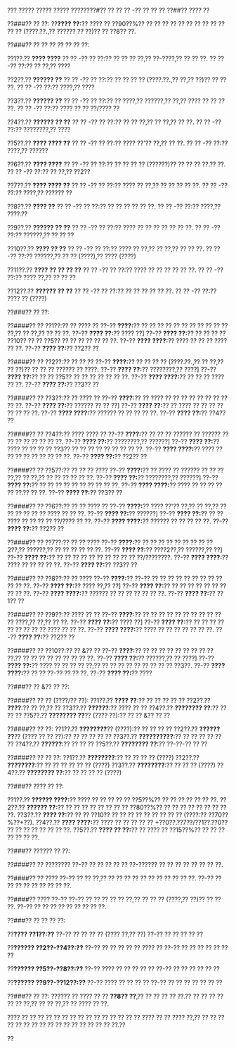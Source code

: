 ??? ????? ????? ????? ????????#?? ?? ?? ?? -?? ?? ?? ??
??##?? ???? ??

??###?? ?? ??:
??**???? ??:**?? ???? ?? ??90??%?? ?? ?? ?? ?? ?? ?? ?? ?? ?? ?? ?? ?? (????.??.,?? ?????? ?? ??)?? ?? ??8?? ??.

??###?? ?? ?? ?? ?? ?? ?? ??:

??1??.?? **???? ????**
??  ?? -?? ?? ??:?? ?? ?? ?? ??,?? ??-????,?? ?? ?? ??.
??  ?? -?? ??:?? ?? ??,?? ????

??2??.?? **?????? ??**
??  ?? -?? ?? ??:?? ?? ?? ?? ?? (????.??.,?? ??,?? ??)?? ?? ?? ??.
??  ?? -?? ??:?? ????,?? ????

??3??.?? **?????? ??**
??  ?? -?? ?? ??:?? ?? ????,?? ??????,?? ??,?? ???? ?? ?? ?? ??.
??  ?? -?? ??:?? ???? ?? ?? ??/???? ??

??4??.?? **?????? ?? ??**
??  ?? -?? ?? ??:?? ?? ?? ??,?? ?? ??,?? ?? ??.
??  ?? -?? ??:?? ????????,?? ????

??5??.?? **???? ???? ??**
??  ?? -?? ?? ??:?? ???? ??'?? ??,?? ?? ??.
??  ?? -?? ??:?? ????,?? ??????

??6??.?? **???? ????**
??  ?? -?? ?? ??:?? ?? ?? ?? ?? (??????)?? ?? ?? ?? ??.?? ??.
??  ?? -?? ??:?? ?? ??,?? ??2??

??7??.?? **???? ???? ??**
??  ?? -?? ?? ??:?? ???? ?? ??,?? ?? ?? ?? ?? ??.
??  ?? -?? ??:?? ????,?? ?????? ??

??8??.?? **???? ??**
??  ?? -?? ?? ??:?? ?? ?? ?? ?? ?? ??.
??  ?? -?? ??:?? ????,?? ????.??

??9??.?? **?????? ?? ??**
??  ?? -?? ?? ??:?? ???? ?? ?? ?? ?? ?? ?? ??.
??  ?? -?? ??:?? ??????,?? ?? ?? ??

??10??.?? **???? ?? ??**
??   ?? -?? ?? ??:?? ???? ?? ??,?? ?? ??,?? ?? ?? ??.
??   ?? -?? ??:?? ??????,?? ?? ?? (????),?? ???? (????)

??11??.?? **???? ?? ?? ?? ??**
??   ?? -?? ?? ??:?? ???? ?? ?? ?? ?? ?? ??.
??   ?? -?? ??:?? ???? ??,?? ?? ?? ??

??12??.?? **?????? ?? ??**
??   ?? -?? ?? ??:?? ?? ?? ?? ?? ?? ??.
??   ?? -?? ??:?? ???? ?? (????)

??###?? ?? ??:

??####?? ?? ??1??:?? ?? ???? ??
??-?? **????:**?? ?? ?? ?? ?? ?? ?? ?? ?? ?? ?? ?? ??,?? ?? ??,?? ?? ?? ??.
??-?? **???? ??:**?? ???? ??]
??-?? **???? ??:**?? ?? ?? ?? ?? ??10?? ?? ?? ??5?? ?? ?? ?? ?? ?? ?? ??.
??-?? **???? ????:**?? ???? ?? ?? ?? ???? ?? ??.
??-?? **???? ??:**?? ??2?? ??

??####?? ?? ??2??:?? ?? ?? ??
??-?? **????:**?? ?? ?? ?? ?? (????.??.,?? ?? ??,?? ?? ??)?? ?? ?? ?? ?????? ?? ????.
??-?? **???? ??:**?? ????????,?? ????]
??-?? **???? ??:**?? ?? ?? ??5?? ?? ?? ?? ?? ?? ?? ??.
??-?? **???? ????:**?? ?? ?? ?? ???? ?? ??.
??-?? **???? ??:**?? ??3?? ??

??####?? ?? ??3??:?? ?? ???? ??
??-?? **????:**?? ?? ???? ?? ?? ?? ?? ?? ?? ?? ?? ?? ??.
??-?? **???? ??:**?? ?????? ?? ?? ??]
??-?? **???? ??:**?? ?? ???? ?? ?? ?? ?? ?? ?? ?? ??.
??-?? **???? ????:**?? ?????? ?? ?? ?? ?? ??.
??-?? **???? ??:**?? ??4?? ??

??####?? ?? ??4??:?? ???? ???? ??
??-?? **????:**?? ?? ?? ?? ?????? ?? ?????? ?? ?? ?? ?? ?? ?? ?? ??.
??-?? **???? ??:**?? ????????,?? ??????]
??-?? **???? ??:**?? ???? ?? ?? ?? ?? ??3?? ?? ?? ?? ?? ?? ?? ?? ?? ??.
??-?? **???? ????:**?? ???? ?? ?? ?? ?? ?? ?? ?? ?? ??.
??-?? **???? ??:**?? ??2?? ??

??####?? ?? ??5??:?? ?? ?? ?? ????
??-?? **????:**?? ?? ???? ?? ?????? ?? ?? ?? ??,?? ?? ??,?? ?? ?? ?? ?? ?? ??.
??-?? **???? ??:**?? ????????,?? ??????]
??-?? **???? ??:**?? ?? ?? ?? ?? ?? ?? ?? ?? ?? ??.
??-?? **???? ????:**?? ???? ?? ?? ?? ?? ?? ??.?? ?? ??.
??-?? **???? ??:**?? ??3?? ??

??####?? ?? ??6??:?? ?? ?? ???? ??
??-?? **????:**?? ???? ??'?? ??,?? ?? ??,?? ?? ?? ?? ?? ?? ?? ???? ?? ?? ??.
??-?? **???? ??:**?? ??????]
??-?? **???? ??:**?? ?? ?? ???? ?? ?? ?? ?? ??/???? ?? ??.
??-?? **???? ????:**?? ?????? ?? ?? ?? ?? ??.
??-?? **???? ??:**?? ??2?? ??

??####?? ?? ??7??:?? ?? ?? ????
??-?? **????:**?? ?? ?? ?? ?? ?? ?? ?? ?? ??2??,?? ??????,?? ?? ?? ?? ?? ?? ??.
??-?? **???? ??:**?? ????2??,?? ??????,?? ??]
??-?? **???? ??:**?? ?? ?? ?? ?? ?? ?? ?? ?? ?? ?? ??/????????.
??-?? **???? ????:**?? ???? ?? ?? ?? ?? ??.
??-?? **???? ??:**?? ??3?? ??

??####?? ?? ??8??:?? ?? ????
??-?? **????:**?? ??-?? ?? ?? ?? ?? ?? ?? ?? ?? ?? ?? ?? ??.
??-?? **???? ??:**?? ???? ??,?? ??]
??-?? **???? ??:**?? ?? ?? ?? ?? ?? ?? ?? ?? ?? ??.
??-?? **???? ????:**?? ?????? ?? ?? ?? ?? ?? ?? ??.
??-?? **???? ??:**?? ??1?? ??

??####?? ?? ??9??:?? ???? ?? ??
??-?? **????:**?? ?? ?? ?? ?? ?? ?? ?? ?? ?? ?? ?? ????,?? ??,?? ?? ??.
??-?? **???? ??:**?? ???? ??]
??-?? **???? ??:**?? ?? ?? ?? ?? ?? ?? ?? ?? ?? ???? ?? ?? ??.
??-?? **???? ????:**?? ???? ?? ?? ?? ?? ?? ?? ??.
??-?? **???? ??:**?? ??2?? ??

??####?? ?? ??10??:?? ?? &?? ??
??-?? **????:**?? ?? ?? ?? ?? ?? ?? ?? ?? ?? ??.?? ?? ?? ?? ?? ?? ?? ?? ?? ??.
??-?? **???? ??:**?? ??????,?? ?? ????]
??-?? **???? ??:**?? ???? ?? ?? ?? ?? ??;?? ?? ?? ?? ?? ?? ?? ?? ?? ?? ??3??.
??-?? **???? ????:**?? ?? ?? ??-?? ?? ?? ??.
??-?? **???? ??:**?? ????

??###?? ?? &?? ?? ??:

??####?? ?? ?? (????/?? ??):
??1??.?? **???? ??**:?? ?? ?? ?? ?? ??
??2??.?? **????**:?? ?? ??,?? ??
??3??.?? **??????**:?? ???? ?? ??
??4??.?? **???????? ??**:?? ?? ?? ??
??5??.?? **???????? ??**?? (???? ??):?? ?? ?? &?? ?? ??

??####?? ?? ??:
??1??.?? **????????**?? (????):?? ?? ?? ?? ??
??2??.?? **?????? ??**?? (???? ?? ?? ??):?? ?? ?? ?? ?? ??
??3??.?? **??????????**:?? ?? ?? ?? ?? ?? ??
??4??.?? **??????**:?? ?? ?? ??
??5??.?? **???????? ??**:?? ??-??-?? ?? ??

??####?? ?? ?? ??:
??1??.?? **????????**:?? ?? ?? ?? ?? (????)
??2??.?? **????????**:?? ?? ?? ?? ?? ?? ?? (????)
??3??.?? **????????**:?? ?? ?? ?? (????)
??4??.?? **???????? ??**:?? ?? ?? ?? ?? (????)

??###?? ???? ?? ??:

??1??.?? **?????? ????:**?? ???? ?? ?? ?? ?? ?? ??5??%?? ?? ?? ?? ?? ?? ?? ??.
??2??.?? **?????? ??:**?? ?? ?? ?? ?? ?? ?? ?? ?? ??80??%?? ?? ?? ?? ?? ?? ?? ?? ?? ??.
??3??.?? **???? ??:**?? ?? ?? ??10?? ?? ?? ?? ?? ?? ?? ?? ?? ?? (????:?? ??70??%??+??).
??4??.?? **???? ????:**?? ???? ?? ?? ?? ?? ?? +??0??.??7??/??1??.??0?? ?? ?? ?? ?? ?? ?? ?? ??.
??5??.?? **???? ?? ??:**?? ?? ???? ?? ??15??%?? ?? ?? ?? ?? ?? ?? ??.

??###?? ?????? ?? ??:

??####?? ?? ????????
??-?? ?? ?? ?? ?? ?? ??-?????? ?? ?? ?? ?? ?? ?? ?? ??.

??####?? ?? ????
??-?? ?? ?? ??,?? ?? ?? ?? ?? ?? ?? ?? ?? ?? ?? ??.
??-?? ?? ?? ?? ?? ?? ?? ?? ?? ??.

??####?? ???? ??-??
??-?? ?? ?? ?? ?? ?? ??;?? ?? ?? ?? (????,?? ??)?? ?? ?? ??.
??-?? ?? ?? ?? ?? ?? ?? ?? ?? ??.

??###?? ?? ?? ?? ??:

??**???? ??1??:??**
??-?? ?? ?? ?? ?? (???? ??,?? ??)
??-?? ?? ?? ?? ?? ??

??**?????? ??2??-??4??:??**
??-?? ?? ?? ?? ?? ?? ???? ??
??-?? ?? ?? ?? ?? ?? ?? ??

??**?????? ??5??-??8??:??**
??-?? ???? ?? ?? ?? ?? ??
??-?? ?? ?? ?? ?? ?? ??

??**?????? ??9??-??12??:??**
??-?? ???? ?? ?? ?? ??
??-?? ?? ?? ?? ?? ?? ?? ??

??###?? ?? ??:
?????? ?? ???? ?? ?? **??8?? ??**,?? ?? ?? ?? ?? ??.?? ?? ?? ?? ?? ?? ?? ??,?? ?? ?? ??,?? ?? ???? ?? ??.

???? ?? ?? ?? ?? ?? ?? ?? ?? ?? ?? ?? ?? ?? ?? ?? ???? ?? ?? ???? ??,?? ?? ?? ?? ?? ?? ?? ?? ?? ?? ?? ?? ?? ?? ?? ?? ?? ??.??

??